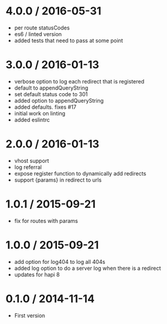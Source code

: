
4.0.0 / 2016-05-31
==================

  * per route statusCodes
  * es6 / linted version
  * added tests that need to pass at some point

3.0.0 / 2016-01-13
==================

  * verbose option to log each redirect that is registered
  * default to appendQueryString
  * set default status code to 301
  * added option to appendQueryString
  * added defaults.  fixes #17
  * initial work on linting
  * added eslintrc

2.0.0 / 2016-01-13
==================

  * vhost support
  * log referral
  * expose register function to dynamically add redirects
  * support {params} in redirect to urls

1.0.1 / 2015-09-21
==================

  * fix for routes with params

1.0.0 / 2015-09-21
==================

  * add option for log404 to log all 404s
  * added log option to do a server log when there is a redirect
  * updates for hapi 8

0.1.0 / 2014-11-14 
==================

  * First version
